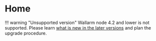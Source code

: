 # Home

!!! warning "Unsupported version"
    Wallarm node 4.2 and lower is not supported. Please learn [what is new in the later versions](/updating-migrating/what-is-new/) and plan the upgrade procedure.